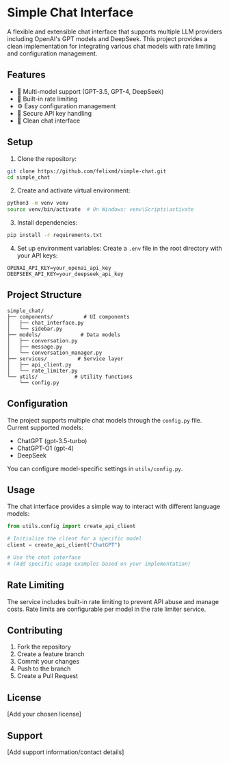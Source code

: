 # Simple Chat Interface

A flexible and extensible chat interface that supports multiple LLM providers including OpenAI's GPT models and DeepSeek. This project provides a clean implementation for integrating various chat models with rate limiting and configuration management.

## Features

- 🤖 Multi-model support (GPT-3.5, GPT-4, DeepSeek)
- 🔄 Built-in rate limiting
- ⚙️ Easy configuration management
- 🔑 Secure API key handling
- 💬 Clean chat interface

## Setup

1. Clone the repository:
```bash
git clone https://github.com/felixmd/simple-chat.git
cd simple_chat
```

2. Create and activate virtual environment:
```bash
python3 -m venv venv
source venv/bin/activate  # On Windows: venv\Scripts\activate
```

3. Install dependencies:
```bash
pip install -r requirements.txt
```

4. Set up environment variables:
Create a `.env` file in the root directory with your API keys:
```
OPENAI_API_KEY=your_openai_api_key
DEEPSEEK_API_KEY=your_deepseek_api_key
```

## Project Structure

```
simple_chat/
├── components/          # UI components
│   ├── chat_interface.py
│   └── sidebar.py
├── models/             # Data models
│   ├── conversation.py
│   ├── message.py
│   └── conversation_manager.py
├── services/          # Service layer
│   ├── api_client.py
│   └── rate_limiter.py
└── utils/            # Utility functions
    └── config.py
```

## Configuration

The project supports multiple chat models through the `config.py` file. Current supported models:
- ChatGPT (gpt-3.5-turbo)
- ChatGPT-O1 (gpt-4)
- DeepSeek

You can configure model-specific settings in `utils/config.py`.

## Usage

The chat interface provides a simple way to interact with different language models:

```python
from utils.config import create_api_client

# Initialize the client for a specific model
client = create_api_client("ChatGPT")

# Use the chat interface
# (Add specific usage examples based on your implementation)
```

## Rate Limiting

The service includes built-in rate limiting to prevent API abuse and manage costs. Rate limits are configurable per model in the rate limiter service.

## Contributing

1. Fork the repository
2. Create a feature branch
3. Commit your changes
4. Push to the branch
5. Create a Pull Request

## License

[Add your chosen license]

## Support

[Add support information/contact details] 